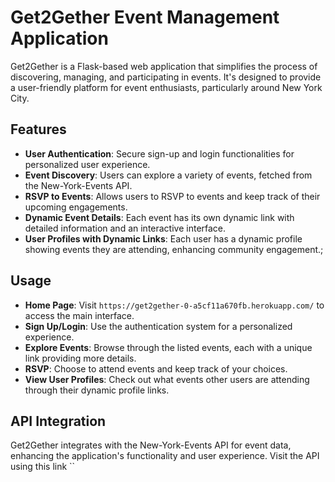 # Get2Gether Event Management Application

Get2Gether is a Flask-based web application that simplifies the process of discovering, managing, and participating in events. It's designed to provide a user-friendly platform for event enthusiasts, particularly around New York City.

## Features
- **User Authentication**: Secure sign-up and login functionalities for personalized user experience.
- **Event Discovery**: Users can explore a variety of events, fetched from the New-York-Events API.
- **RSVP to Events**: Allows users to RSVP to events and keep track of their upcoming engagements.
- **Dynamic Event Details**: Each event has its own dynamic link with detailed information and an interactive interface.
- **User Profiles with Dynamic Links**: Each user has a dynamic profile showing events they are attending, enhancing community engagement.;


## Usage
- **Home Page**: Visit `https://get2gether-0-a5cf11a670fb.herokuapp.com/` to access the main interface.
- **Sign Up/Login**: Use the authentication system for a personalized experience.
- **Explore Events**: Browse through the listed events, each with a unique link providing more details.
- **RSVP**: Choose to attend events and keep track of your choices.
- **View User Profiles**: Check out what events other users are attending through their dynamic profile links.

## API Integration
Get2Gether integrates with the New-York-Events API for event data, enhancing the application's functionality and user experience. Visit the API using this link ``



